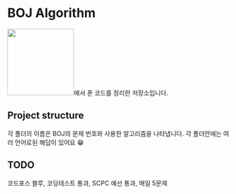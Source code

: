# BOJ Algorithm

<a href="https://www.acmicpc.net/" x="_blank"><img src="https://d2gd6pc034wcta.cloudfront.net/images/logo@2x.png" width="150"/></a>에서 푼 코드를 정리한 저장소입니다.


## Project structure
각 폴더의 이름은 BOJ의 문제 번호와 사용한 알고리즘을 나타냅니다.
각 폴더안에는 여러 언어로된 해답이 있어요 😁

## TODO
코드포스 블루, 코딩테스트 통과, SCPC 예선 통과, 매일 5문제 
